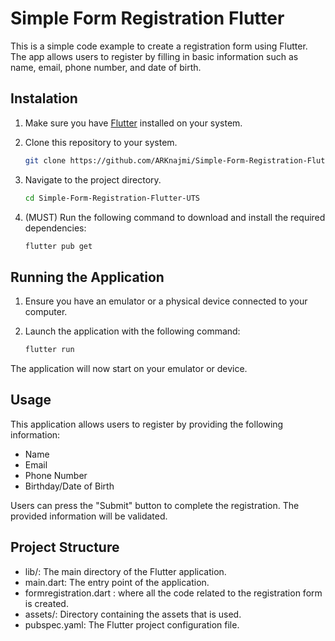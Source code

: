 # Simple Form Registration Flutter

This is a simple code example to create a registration form using Flutter. The app allows users to register by filling in basic information such as name, email, phone number, and date of birth.

## Instalation

1. Make sure you have [Flutter](https://flutter.dev/docs/get-started/install) installed on your system.

2. Clone this repository to your system.

   ```bash
   git clone https://github.com/ARKnajmi/Simple-Form-Registration-Flutter-UTS.git

3. Navigate to the project directory.
   
    ```bash
   cd Simple-Form-Registration-Flutter-UTS

4. (MUST) Run the following command to download and install the required dependencies: 
   
    ```bash
   flutter pub get

## Running the Application

1. Ensure you have an emulator or a physical device connected to your computer.
   
2. Launch the application with the following command:
    ```bash
    flutter run
    
The application will now start on your emulator or device.

## Usage

This application allows users to register by providing the following information:

- Name
- Email
- Phone Number
- Birthday/Date of Birth
  
Users can press the "Submit" button to complete the registration. The provided information will be validated.

## Project Structure

- lib/: The main directory of the Flutter application.
- main.dart: The entry point of the application.
- formregistration.dart : where all the code related to the registration form is created.
- assets/: Directory containing the assets that is used.
- pubspec.yaml: The Flutter project configuration file.
